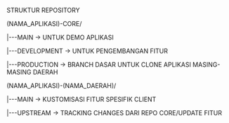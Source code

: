 STRUKTUR REPOSITORY

(NAMA_APLIKASI)-CORE/

|---MAIN        -> UNTUK DEMO APLIKASI

|---DEVELOPMENT -> UNTUK PENGEMBANGAN FITUR

|---PRODUCTION  -> BRANCH DASAR UNTUK CLONE APLIKASI MASING-MASING DAERAH

(NAMA_APLIKASI)-(NAMA_DAERAH)/

|---MAIN        -> KUSTOMISASI FITUR SPESIFIK CLIENT

|---UPSTREAM    -> TRACKING CHANGES DARI REPO CORE/UPDATE FITUR
